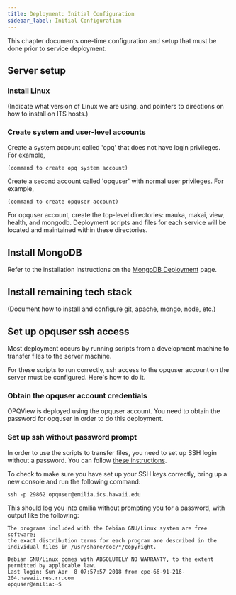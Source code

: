 ```yaml
---
title: Deployment: Initial Configuration
sidebar_label: Initial Configuration
---
```


This chapter documents one-time configuration and setup that must be done prior to service deployment.

## Server setup

### Install Linux

(Indicate what version of Linux we are using, and pointers to directions on how to install on ITS hosts.)

### Create system and user-level accounts 

Create a system account called 'opq' that does not have login privileges. For example,

```
(command to create opq system account)
```

Create a second account called 'opquser' with normal user privileges. For example,

```
(command to create opquser account)
```

For opquser account, create the top-level directories: mauka, makai, view, health, and mongodb.  Deployment scripts and files for each service will be located and maintained within these directories.

## Install MongoDB

Refer to the installation instructions on the [MongoDB Deployment](deploy-mongodb.md) page.

## Install remaining tech stack

(Document how to install and configure git, apache, mongo, node, etc.)


## Set up opquser ssh access

Most deployment occurs by running scripts from a development machine to transfer files to the server machine. 

For these scripts to run correctly, ssh access to the opquser account on the server must be configured. Here's how to do it.

### Obtain the opquser account credentials

OPQView is deployed using the opquser account.  You need to obtain the password for opquser in order to do this deployment.

### Set up ssh without password prompt

In order to use the scripts to transfer files, you need to set up SSH login without a password.  You can follow [these instructions](http://www.linuxproblem.org/art_9.html). 

To check to make sure you have set up your SSH keys correctly, bring up a new console and run the following command:

```
ssh -p 29862 opquser@emilia.ics.hawaii.edu
```

This should log you into emilia without prompting you for a password, with output like the following:

```
The programs included with the Debian GNU/Linux system are free software;
the exact distribution terms for each program are described in the
individual files in /usr/share/doc/*/copyright.

Debian GNU/Linux comes with ABSOLUTELY NO WARRANTY, to the extent
permitted by applicable law.
Last login: Sun Apr  8 07:57:57 2018 from cpe-66-91-216-204.hawaii.res.rr.com
opquser@emilia:~$ 
```